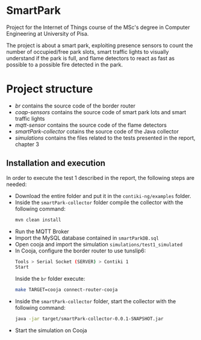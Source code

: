 # SmartPark
Project for the Internet of Things course of the MSc's degree in Computer Engineering at University of Pisa.

The project is about a smart park, exploiting presence sensors to count the number of occupied/free park slots, smart traffic lights to visually understand if the park is full, and flame detectors to react as fast as possible to a possible fire detected in the park.

# Project structure
- _br_ contains the source code of the border router
- _coap-sensors_ contains the source code of smart park lots and smart traffic lights
- _mqtt-sensor_ contains the source code of the flame detectors
- _smartPark-collector_ cotains the source code of the Java collector
- _simulations_ contains the files related to the tests presented in the report, chapter 3 

## Installation and execution
In order to execute the test 1 described in the report, the following steps are needed:
- Download the entire folder and put it in the ```contiki-ng/examples``` folder.
- Inside the ```smartPark-collector``` folder compile the collector with the following command:
  ```bash
  mvn clean install
  ```
- Run the MQTT Broker
- Import the  MySQL database contained in ```smartParkDB.sql```
- Open cooja and import the simulation ```simulations/test1_simulated```
- In Cooja, configure the border router to use tunslip6:
  ```bash
  Tools > Serial Socket (SERVER) > Contiki 1
  Start
  ```
  Inside the ```br``` folder execute:
  ```bash
  make TARGET=cooja connect-router-cooja
  ```
- Inside the ```smartPark-collector``` folder, start the collector with the following command: 
  ```bash
  java -jar target/smartPark-collector-0.0.1-SNAPSHOT.jar
- Start the simulation on Cooja
